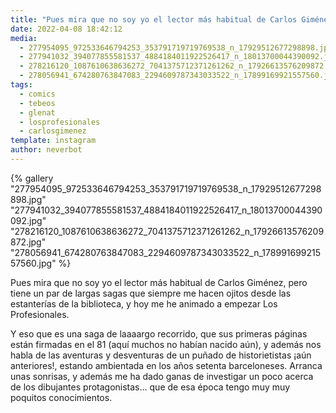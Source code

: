 ```yaml
---
title: "Pues mira que no soy yo el lector más habitual de Carlos Giménez"
date: 2022-04-08 18:42:12
media: 
  - 277954095_972533646794253_353791719719769538_n_17929512677298898.jpg
  - 277941032_394077855581537_4884184011922526417_n_18013700044390092.jpg
  - 278216120_1087610638636272_7041375712371261262_n_17926613576209872.jpg
  - 278056941_674280763847083_2294609787343033522_n_17899169921557560.jpg
tags: 
  - comics
  - tebeos
  - glenat
  - losprofesionales
  - carlosgimenez
template: instagram
author: neverbot
---
```


{% gallery "277954095_972533646794253_353791719719769538_n_17929512677298898.jpg" "277941032_394077855581537_4884184011922526417_n_18013700044390092.jpg" "278216120_1087610638636272_7041375712371261262_n_17926613576209872.jpg" "278056941_674280763847083_2294609787343033522_n_17899169921557560.jpg" %}

Pues mira que no soy yo el lector más habitual de Carlos Giménez, pero tiene un par de largas sagas que siempre me hacen ojitos desde las estanterías de la biblioteca, y hoy me he animado a empezar Los Profesionales.

Y eso que es una saga de laaaargo recorrido, que sus primeras páginas están firmadas en el 81 (aquí muchos no habían nacido aún), y además nos habla de las aventuras y desventuras de un puñado de historietistas ¡aún anteriores!, estando ambientada en los años setenta barceloneses. Arranca unas sonrisas, y además me ha dado ganas de investigar un poco acerca de los dibujantes protagonistas… que de esa época tengo muy muy poquitos conocimientos.
